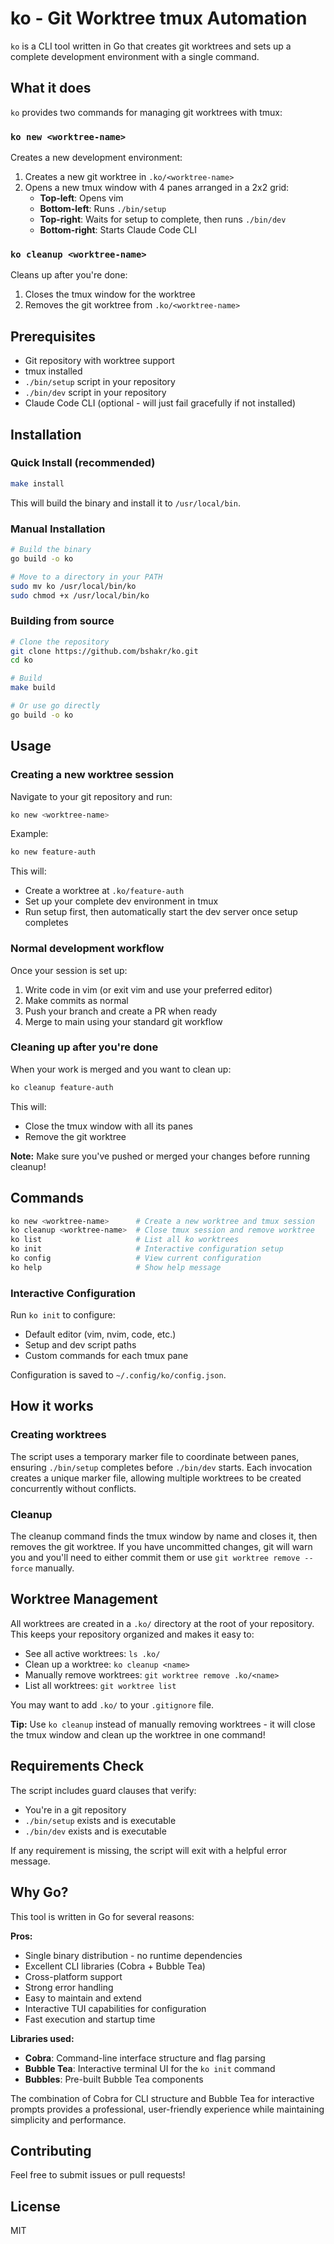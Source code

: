 # ko - Git Worktree tmux Automation

`ko` is a CLI tool written in Go that creates git worktrees and sets up a complete development environment with a single command.

## What it does

`ko` provides two commands for managing git worktrees with tmux:

### `ko new <worktree-name>`

Creates a new development environment:

1. Creates a new git worktree in `.ko/<worktree-name>`
2. Opens a new tmux window with 4 panes arranged in a 2x2 grid:
   - **Top-left**: Opens vim
   - **Bottom-left**: Runs `./bin/setup`
   - **Top-right**: Waits for setup to complete, then runs `./bin/dev`
   - **Bottom-right**: Starts Claude Code CLI

### `ko cleanup <worktree-name>`

Cleans up after you're done:

1. Closes the tmux window for the worktree
2. Removes the git worktree from `.ko/<worktree-name>`

## Prerequisites

- Git repository with worktree support
- tmux installed
- `./bin/setup` script in your repository
- `./bin/dev` script in your repository
- Claude Code CLI (optional - will just fail gracefully if not installed)

## Installation

### Quick Install (recommended)

```bash
make install
```

This will build the binary and install it to `/usr/local/bin`.

### Manual Installation

```bash
# Build the binary
go build -o ko

# Move to a directory in your PATH
sudo mv ko /usr/local/bin/ko
sudo chmod +x /usr/local/bin/ko
```

### Building from source

```bash
# Clone the repository
git clone https://github.com/bshakr/ko.git
cd ko

# Build
make build

# Or use go directly
go build -o ko
```

## Usage

### Creating a new worktree session

Navigate to your git repository and run:

```bash
ko new <worktree-name>
```

Example:
```bash
ko new feature-auth
```

This will:
- Create a worktree at `.ko/feature-auth`
- Set up your complete dev environment in tmux
- Run setup first, then automatically start the dev server once setup completes

### Normal development workflow

Once your session is set up:
1. Write code in vim (or exit vim and use your preferred editor)
2. Make commits as normal
3. Push your branch and create a PR when ready
4. Merge to main using your standard git workflow

### Cleaning up after you're done

When your work is merged and you want to clean up:

```bash
ko cleanup feature-auth
```

This will:
- Close the tmux window with all its panes
- Remove the git worktree

**Note:** Make sure you've pushed or merged your changes before running cleanup!

## Commands

```bash
ko new <worktree-name>      # Create a new worktree and tmux session
ko cleanup <worktree-name>  # Close tmux session and remove worktree
ko list                     # List all ko worktrees
ko init                     # Interactive configuration setup
ko config                   # View current configuration
ko help                     # Show help message
```

### Interactive Configuration

Run `ko init` to configure:
- Default editor (vim, nvim, code, etc.)
- Setup and dev script paths
- Custom commands for each tmux pane

Configuration is saved to `~/.config/ko/config.json`.

## How it works

### Creating worktrees
The script uses a temporary marker file to coordinate between panes, ensuring `./bin/setup` completes before `./bin/dev` starts. Each invocation creates a unique marker file, allowing multiple worktrees to be created concurrently without conflicts.

### Cleanup
The cleanup command finds the tmux window by name and closes it, then removes the git worktree. If you have uncommitted changes, git will warn you and you'll need to either commit them or use `git worktree remove --force` manually.

## Worktree Management

All worktrees are created in a `.ko/` directory at the root of your repository. This keeps your repository organized and makes it easy to:

- See all active worktrees: `ls .ko/`
- Clean up a worktree: `ko cleanup <name>`
- Manually remove worktrees: `git worktree remove .ko/<name>`
- List all worktrees: `git worktree list`

You may want to add `.ko/` to your `.gitignore` file.

**Tip:** Use `ko cleanup` instead of manually removing worktrees - it will close the tmux window and clean up the worktree in one command!

## Requirements Check

The script includes guard clauses that verify:
- You're in a git repository
- `./bin/setup` exists and is executable
- `./bin/dev` exists and is executable

If any requirement is missing, the script will exit with a helpful error message.

## Why Go?

This tool is written in Go for several reasons:

**Pros:**
- Single binary distribution - no runtime dependencies
- Excellent CLI libraries (Cobra + Bubble Tea)
- Cross-platform support
- Strong error handling
- Easy to maintain and extend
- Interactive TUI capabilities for configuration
- Fast execution and startup time

**Libraries used:**
- **Cobra**: Command-line interface structure and flag parsing
- **Bubble Tea**: Interactive terminal UI for the `ko init` command
- **Bubbles**: Pre-built Bubble Tea components

The combination of Cobra for CLI structure and Bubble Tea for interactive prompts provides a professional, user-friendly experience while maintaining simplicity and performance.

## Contributing

Feel free to submit issues or pull requests!

## License

MIT
